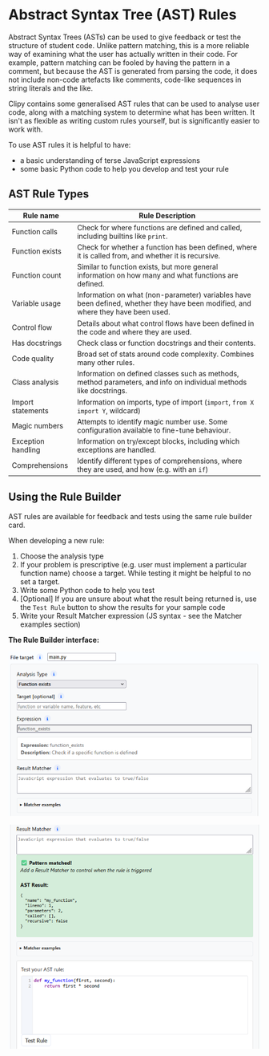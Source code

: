 # Abstract Syntax Tree (AST) Rules

Abstract Syntax Trees (ASTs) can be used to give feedback or test the structure
of student code. Unlike pattern matching, this is a more reliable way of examining
what the user has actually written in their code. For example, pattern matching can
be fooled by having the pattern in a comment, but because the AST is generated from
parsing the code, it does not include non-code artefacts like comments, code-like
sequences in string literals and the like.

Clipy contains some generalised AST rules that can be used to analyse user code,
along with a matching system to determine what has been written. It isn't as
flexible as writing custom rules yourself, but is significantly easier to work
with.

To use AST rules it is helpful to have:
- a basic understanding of terse JavaScript expressions
- some basic Python code to help you develop and test your rule

## AST Rule Types

| Rule name | Rule Description |
| --------- | ---------------- |
| Function calls | Check for where functions are defined and called, including builtins like `print`. |
| Function exists | Check for whether a function has been defined, where it is called from, and whether it is recursive. |
| Function count | Similar to function exists, but more general information on how many and what functions are defined. |
| Variable usage | Information on what (non-parameter) variables have been defined, whether they have been modified, and where they have been used. |
| Control flow | Details about what control flows have been defined in the code and where they are used. |
| Has docstrings | Check class or function docstrings and their contents. |
| Code quality | Broad set of stats around code complexity. Combines many other rules. |
| Class analysis | Information on defined classes such as methods, method parameters, and info on individual methods like docstrings. |
| Import statements | Information on imports, type of import (`import`, `from X import Y`, wildcard) |
| Magic numbers | Attempts to identify magic number use. Some configuration available to fine-tune behaviour. |
| Exception handling | Information on try/except blocks, including which exceptions are handled. |
| Comprehensions | Identify different types of comprehensions, where they are used, and how (e.g. with an `if`) |

## Using the Rule Builder

AST rules are available for feedback and tests using the same rule builder card.

When developing a new rule:
1. Choose the analysis type
2. If your problem is prescriptive (e.g. user must implement a particular function name) choose a target. While testing it might be helpful to no set a target.
3. Write some Python code to help you test
4. [Optional] If you are unsure about what the result being returned is, use the `Test Rule` button to show the results for your sample code
5. Write your Result Matcher expression (JS syntax - see the Matcher examples section)

**The Rule Builder interface:**

![](img/author_feedback_ast_1.png)

![](img/author_feedback_ast_matcher.png)